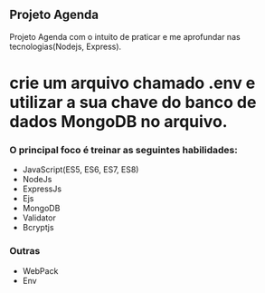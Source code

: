 ## Projeto Agenda

Projeto Agenda com o intuito de praticar e me aprofundar nas tecnologias(Nodejs, Express).

# crie  um arquivo chamado .env e utilizar a sua chave do banco de dados MongoDB no arquivo.
### O principal foco é treinar as seguintes habilidades:
* JavaScript(ES5, ES6, ES7, ES8)
* NodeJs
* ExpressJs
* Ejs
* MongoDB
* Validator
* Bcryptjs

### Outras
* WebPack
* Env
